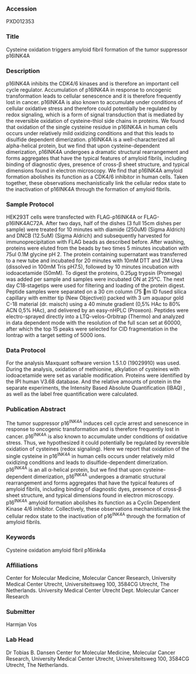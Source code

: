 ### Accession
PXD012353

### Title
Cysteine oxidation triggers amyloid fibril formation of the tumor suppressor p16INK4A

### Description
p16INK4A inhibits the CDK4/6 kinases and is therefore an important cell cycle regulator. Accumulation of p16INK4A in response to oncogenic transformation leads to cellular senescence and it is therefore frequently lost in cancer. p16INK4A is also known to accumulate under conditions of cellular oxidative stress and therefore could potentially be regulated by redox signaling, which is a form of signal transduction that is mediated by the reversible oxidation of cysteine-thiol side chains in proteins. We found that oxidation of the single cysteine residue in p16INK4A in human cells occurs under relatively mild oxidizing conditions and that this leads to disulfide dependent dimerization. p16INK4A is a well-characterized all alpha-helical protein, but we find that upon cysteine-dependent dimerization, p16INK4A undergoes a dramatic structural rearrangement and forms aggregates that have the typical features of amyloid fibrils, including binding of diagnostic dyes, presence of cross-β sheet structure, and typical dimensions found in electron microscopy. We find that p16INK4A amyloid formation abolishes its function as a CDK4/6 inhibitor in human cells. Taken together, these observations mechanistically link the cellular redox state to the inactivation of p16INK4A through the formation of amyloid fibrils.

### Sample Protocol
HEK293T cells were transfected with FLAG-p16INK4A or FLAG-p16INK4AC72A. After two days, half of the dishes (3 full 15cm dishes per sample) were treated for 10 minutes with diamide (250uM) (Sigma Aldrich) and DNCB (12.5uM) (Sigma Aldrich) and subsequently harvested for immunoprecipitation with FLAG beads as described before. After washing, proteins were eluted from the beads by two times 5 minutes incubation with 75ul 0.1M glycine pH 2. The protein containing supernatant was transferred to a new tube and incubated for 20 minutes with 10mM DTT and 2M Urea (dissolved in 100mM Tris pH7.5), followed by 10 minutes incubation with iodoacetamide (50mM). To digest the proteins, 0.25μg trypsin (Promega) was added per sample and samples were incubated ON at 25°C. The next day C18‐stagetips were used for filtering and loading of the protein digest.  Peptide samples were separated on a 30 cm column (75 m ID fused silica capillary with emitter tip (New Objective)) packed with 3 um aquapur gold C-18 material (dr. maisch) using a 40 minute gradient (0,5% HAc to 80% ACN 0,5% HAc), and delivered by an easy-nHPLC (Proxeon). Peptides were electro-sprayed directly into a LTQ-velos-Orbitrap (Thermo) and analyzed in data dependent mode with the resolution of the full scan set at 60000, after which the top 15 peaks were selected for CID fragmentation in the Iontrap with a target setting of 5000 ions.

### Data Protocol
For the analysis Maxquant software version 1.5.1.0 (19029910) was used. During the analysis, oxidation of methionine, alkylation of cysteines with iodoacetamide were set as variable modification. Proteins were identified by the IPI human V3.68 database. And the relative amounts of protein in the separate experiments, the Intensity Based Absolute Quantification (IBAQ) , as well as the label free quantification were calculated.

### Publication Abstract
The tumor suppressor p16<sup>INK4A</sup> induces cell cycle arrest and senescence in response to oncogenic transformation and is therefore frequently lost in cancer. p16<sup>INK4A</sup> is also known to accumulate under conditions of oxidative stress. Thus, we hypothesized it could potentially be regulated by reversible oxidation of cysteines (redox signaling). Here we report that oxidation of the single cysteine in p16<sup>INK4A</sup> in human cells occurs under relatively mild oxidizing conditions and leads to disulfide-dependent dimerization. p16<sup>INK4A</sup> is an all &#x3b1;-helical protein, but we find that upon cysteine-dependent dimerization, p16<sup>INK4A</sup> undergoes a dramatic structural rearrangement and forms aggregates that have the typical features of amyloid fibrils, including binding of diagnostic dyes, presence of cross-&#x3b2; sheet structure, and typical dimensions found in electron microscopy. p16<sup>INK4A</sup> amyloid formation abolishes its function as a Cyclin Dependent Kinase 4/6 inhibitor. Collectively, these observations mechanistically link the cellular redox state to the inactivation of p16<sup>INK4A</sup> through the formation of amyloid fibrils.

### Keywords
Cysteine oxidation amyloid fibril  p16ink4a

### Affiliations
Center for Molecular Medicine, Molecular Cancer Research, University Medical Center Utrecht, Universiteitsweg 100, 3584CG Utrecht, The Netherlands.
University Medical Center Utrecht
Dept. Molecular Cancer Research




### Submitter
Harmjan Vos

### Lab Head
Dr Tobias B. Dansen
Center for Molecular Medicine, Molecular Cancer Research, University Medical Center Utrecht, Universiteitsweg 100, 3584CG Utrecht, The Netherlands.


